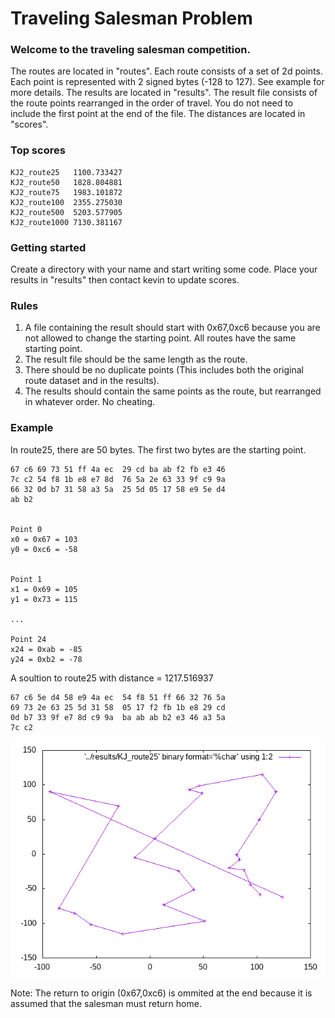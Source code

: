# Traveling Salesman Problem

### Welcome to the traveling salesman competition.

The routes are located in "routes". Each route consists of a set of 2d points. Each point is represented with 2 signed bytes (-128 to 127). See example for more details.
The results are located in "results". The result file consists of the route points rearranged in the order of travel. You do not need to include the first point at the end of the file.
The distances are located in "scores".

### Top scores

    KJ2_route25   1100.733427
    KJ2_route50   1828.804881
    KJ2_route75   1983.101872
    KJ2_route100  2355.275030
    KJ2_route500  5203.577905
    KJ2_route1000 7130.381167

### Getting started
Create a directory with your name and start writing some code. Place your results in "results" then contact kevin to update scores.

### Rules
1. A file containing the result should start with 0x67,0xc6 because you are not allowed to change the starting point. All routes have the same starting point.
2. The result file should be the same length as the route.
3. There should be no duplicate points (This includes both the original route dataset and in the results).
4. The results should contain the same points as the route, but rearranged in whatever order. No cheating.

### Example
In route25, there are 50 bytes. The first two bytes are the starting point. 

    67 c6 69 73 51 ff 4a ec  29 cd ba ab f2 fb e3 46
    7c c2 54 f8 1b e8 e7 8d  76 5a 2e 63 33 9f c9 9a
    66 32 0d b7 31 58 a3 5a  25 5d 05 17 58 e9 5e d4
    ab b2                                           
                          

    Point 0
    x0 = 0x67 = 103
    y0 = 0xc6 = -58
    

    Point 1
    x1 = 0x69 = 105
    y1 = 0x73 = 115
    
    ...

    Point 24
    x24 = 0xab = -85
    y24 = 0xb2 = -78
    

A soultion to route25 with distance = 1217.516937

    67 c6 5e d4 58 e9 4a ec  54 f8 51 ff 66 32 76 5a
    69 73 2e 63 25 5d 31 58  05 17 f2 fb 1b e8 29 cd
    0d b7 33 9f e7 8d c9 9a  ba ab ab b2 e3 46 a3 5a
    7c c2                                           

![Alt text](images/KJ_route25.png?raw=true "KJ_route25")


Note: The return to origin (0x67,0xc6) is ommited at the end because it is assumed that the salesman must return home.


